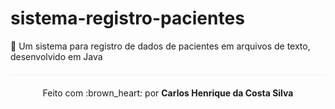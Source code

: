 # sistema-registro-pacientes
:apple: Um sistema para registro de dados de pacientes em arquivos de texto, desenvolvido em Java

<p align="center" style="margin-top: 20px; border-top: 1px solid #eee; padding-top: 20px;">Feito com :brown_heart: por <strong> Carlos Henrique da Costa Silva </strong> </p>
